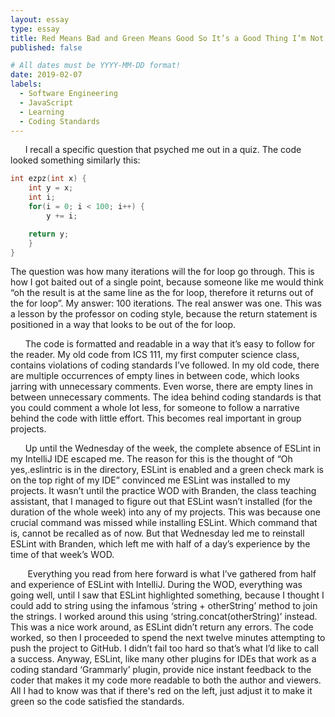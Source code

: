 ```yaml
---
layout: essay
type: essay
title: Red Means Bad and Green Means Good So It’s a Good Thing I’m Not Colorblind
published: false

# All dates must be YYYY-MM-DD format!
date: 2019-02-07
labels:
  - Software Engineering
  - JavaScript
  - Learning
  - Coding Standards
---
```


&nbsp;&nbsp;&nbsp;&nbsp;&nbsp;&nbsp;I recall a specific question that psyched me out in a quiz. The code looked something similarly this:
```C
int ezpz(int x) {
    int y = x;
    int i;
    for(i = 0; i < 100; i++) {
        y += i;

    return y;
    }
}
```
The question was how many iterations will the for loop go through. This is how I got baited out of a single point, because someone like me would think “oh the result is at the same line as the for loop, therefore it returns out of the for loop”. My answer: 100 iterations. The real answer was one. This was a lesson by the professor on coding style, because the return statement is positioned in a way that looks to be out of the for loop. 
	<p>&nbsp;&nbsp;&nbsp;&nbsp;&nbsp;&nbsp;The code is formatted and readable in a way that it’s easy to follow for the reader. My old code from ICS 111, my first computer science class, contains violations of coding standards I’ve followed. In my old code, there are multiple occurrences of empty lines in between code, which looks jarring with unnecessary comments. Even worse, there are empty lines in between unnecessary comments. The idea behind coding standards is that you could comment a whole lot less, for someone to follow a narrative behind the code with little effort. This becomes real important in group projects.</p>
<p>&nbsp;&nbsp;&nbsp;&nbsp;&nbsp;&nbsp;Up until the Wednesday of the week, the complete absence of ESLint in my IntelliJ IDE escaped me. The reason for this is the thought of “Oh yes,.eslintric is in the directory, ESLint is enabled and a green check mark is on the top right of my IDE” convinced me ESLint was installed to my projects. It wasn’t until the practice WOD with Branden, the class teaching assistant, that I managed to figure out that ESLint wasn’t installed (for the duration of the whole week) into any of my projects. This was because one crucial command was missed while installing ESLint. Which command that is, cannot be recalled as of now. But that Wednesday led me to reinstall ESLint with Branden, which left me with half of a day’s experience by the time of that week’s WOD.<p>
	<p>&nbsp;&nbsp;&nbsp;&nbsp;&nbsp;&nbsp; Everything you read from here forward is what I’ve gathered from half and experience of ESLint with IntelliJ. During the WOD, everything was going well, until I saw that ESLint highlighted something, because I thought I could add to string using the infamous ‘string + otherString’ method to join the strings. I worked around this using ‘string.concat(otherString)’ instead. This was a nice work around, as ESLint didn’t return any errors. The code worked, so then I proceeded to spend the next twelve minutes attempting to push the project to GitHub. I didn’t fail too hard so that’s what I’d like to call a success. Anyway, ESLint, like many other plugins for IDEs that work as a coding standard ‘Grammarly’ plugin, provide nice instant feedback to the coder that makes it my code more readable to both the author and viewers. All I had to know was that if there's red on the left, just adjust it to make it green so the code satisfied the standards.<p>
